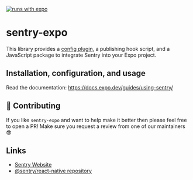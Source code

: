 [![runs with expo](https://img.shields.io/badge/Runs%20with%20Expo-4630EB.svg?style=flat-square&logo=EXPO&labelColor=f3f3f3&logoColor=000)](https://expo.dev/)

# sentry-expo

This library provides a [config plugin](https://github.com/getsentry/sentry-react-native), a publishing hook script, and a JavaScript package to integrate Sentry into your Expo project.

## Installation, configuration, and usage

Read the documentation: https://docs.expo.dev/guides/using-sentry/

## 👏 Contributing

If you like `sentry-expo` and want to help make it better then please feel free to open a PR! Make sure you request a review from one of our maintainers 😎

## Links

- [Sentry Website](https://sentry.io/welcome/)
- [@sentry/react-native repository](https://github.com/getsentry/sentry-react-native)
